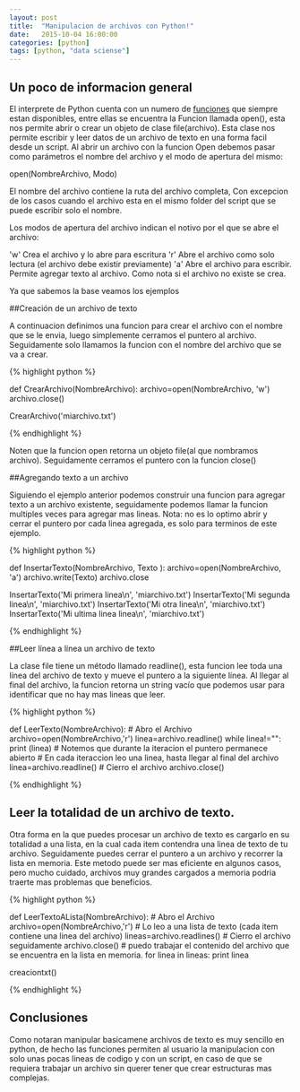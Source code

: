 ```yaml
---
layout: post
title:  "Manipulacion de archivos con Python!"
date:   2015-10-04 16:00:00
categories: [python]
tags: [python, "data sciense"]
---
```


## Un poco de informacion general

El interprete de Python cuenta con un numero de [funciones](https://docs.python.org/2/library/functions.html) que siempre estan disponibles,
entre ellas se encuentra la Funcion llamada open(), esta nos permite abrir o crear un objeto de clase file(archivo).
Esta clase nos permite escribir y leer datos de un archivo de texto en una forma facil desde un script.
Al abrir un archivo con la funcion Open debemos pasar como parámetros el nombre del archivo y el modo de apertura del mismo:

open(NombreArchivo, Modo)

El nombre del archivo contiene la ruta del archivo completa, Con excepcion de los casos cuando el archivo esta en el mismo folder del script que se puede escribir solo el nombre.

Los modos de apertura del archivo indican el notivo por el que se abre el archivo:

'w' Crea el archivo y lo abre para escritura
'r' Abre el archivo como solo lectura (el archivo debe existir previamente)
'a' Abre el archivo para escribir. Permite agregar texto al archivo. Como nota si el archivo no existe se crea.

Ya que sabemos la base veamos los ejemplos

##Creación de un archivo de texto

A continuacion definimos una funcion para crear el archivo con el nombre que se le envia, luego simplemente cerramos el puntero al archivo.
Seguidamente solo llamamos la funcion con el nombre del archivo que se va a crear.

{% highlight python %}

def CrearArchivo(NombreArchivo):
	archivo=open(NombreArchivo, 'w')
	archivo.close()

CrearArchivo('miarchivo.txt')

{% endhighlight %}

Noten que la funcion open retorna un objeto file(al que nombramos archivo). Seguidamente cerramos el puntero con la funcion close()

##Agregando texto a un archivo

Siguiendo el ejemplo anterior podemos construir una funcion para agregar texto a un archivo existente, seguidamente podemos llamar la funcion multiples veces para agregar mas lineas. Nota: no es lo optimo abrir y cerrar el puntero por cada linea agregada, es solo para terminos de este ejemplo.

{% highlight python %}

def InsertarTexto(NombreArchivo, Texto ):
	archivo=open(NombreArchivo, 'a')
	archivo.write(Texto)
	archivo.close

InsertarTexto('Mi primera linea\n', 'miarchivo.txt')
InsertarTexto('Mi segunda linea\n', 'miarchivo.txt')
InsertarTexto('Mi otra linea\n', 'miarchivo.txt')
InsertarTexto('Mi ultima linea linea\n', 'miarchivo.txt')


{% endhighlight %}


##Leer línea a línea un archivo de texto


La clase file tiene un método llamado readline(), esta funcion lee toda una línea del archivo de texto y mueve el puntero a la siguiente línea. 
Al llegar al final del archivo, la funcion retorna un string vacío que podemos usar para identificar que no hay mas lineas que leer.

{% highlight python %}

def LeerTexto(NombreArchivo):
	# Abro el Archivo
    archivo=open(NombreArchivo,'r')
    linea=archivo.readline()
    while linea!="":
        print (linea)
        # Notemos que durante la iteracion el puntero permanece abierto
        # En cada iteraccion leo una linea, hasta llegar al final del archivo
        linea=archivo.readline()
    # Cierro el archivo 
    archivo.close()

{% endhighlight %}

## Leer la totalidad de un archivo de texto.

Otra forma en la que puedes procesar un archivo de texto es cargarlo en su totalidad a una lista, en la cual cada item contendra una linea de texto de tu archivo. Seguidamente puedes cerrar el puntero a un archivo y recorrer la lista en memoria.
Este metodo puede ser mas eficiente en algunos casos, pero mucho cuidado, archivos muy grandes cargados a memoria podria traerte mas problemas que beneficios.

{% highlight python %}

def LeerTextoALista(NombreArchivo):
	# Abro el Archivo
    archivo=open(NombreArchivo,'r')
    # Lo leo a una lista de texto (cada item contiene una linea del archivo)
    lineas=archivo.readlines()
    # Cierro el archivo seguidamente
    archivo.close()
    # puedo trabajar el contenido del archivo que se encuentra en la lista en memoria.
    for linea in lineas:
        print linea

creaciontxt()

{% endhighlight %}




## Conclusiones

Como notaran manipular basicamene archivos de texto es muy sencillo en python, de hecho las funciones permiten al usuario la manipulacion con solo unas pocas lineas de codigo y con un script, en caso de que se requiera trabajar un archivo sin querer tener que crear estructuras mas complejas.






